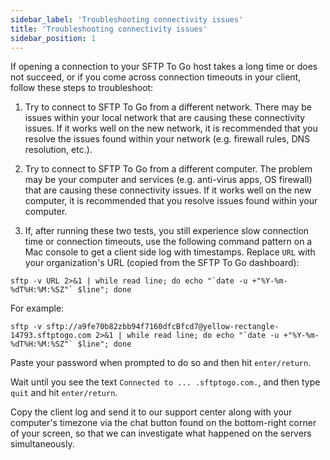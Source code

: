 ```yaml
---
sidebar_label: 'Troubleshooting connectivity issues'
title: 'Troubleshooting connectivity issues'
sidebar_position: 1
---
```

If opening a connection to your SFTP To Go host takes a long time or does not succeed, or if you come across connection timeouts in your client, follow these steps to troubleshoot:

1. Try to connect to SFTP To Go from a different network. There may be issues within your local network that are causing these connectivity issues. If it works well on the new network, it is recommended that you resolve the issues found within your network (e.g. firewall rules, DNS resolution, etc.).

1. Try to connect to SFTP To Go from a different computer. The problem may be your computer and services (e.g. anti-virus apps, OS firewall) that are causing these connectivity issues. If it works well on the new computer, it is recommended that you resolve issues found within your computer.

1. If, after running these two tests, you still experience slow connection time or connection timeouts, use the following command pattern on a Mac console to get a client side log with timestamps. Replace `URL` with your organization's URL (copied from the SFTP To Go dashboard):

```shell
sftp -v URL 2>&1 | while read line; do echo "`date -u +"%Y-%m-%dT%H:%M:%SZ"` $line"; done
```
For example:

```shell
sftp -v sftp://a9fe70b82zbb94f7160dfcBfcd7@yellow-rectangle-14793.sftptogo.com 2>&1 | while read line; do echo "`date -u +"%Y-%m-%dT%H:%M:%SZ"` $line"; done
```
Paste your password when prompted to do so and then hit `enter/return`.

Wait until you see the text `Connected to ... .sftptogo.com.`, and then type `quit` and hit `enter/return`.

Copy the client log and send it to our support center along with your computer's timezone via the chat button found on the bottom-right corner of your screen, so that we can investigate what happened on the servers simultaneously.